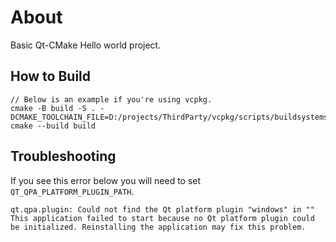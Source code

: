 # About

Basic Qt-CMake Hello world project.

## How to Build

```
// Below is an example if you're using vcpkg.
cmake -B build -S . -DCMAKE_TOOLCHAIN_FILE=D:/projects/ThirdParty/vcpkg/scripts/buildsystems/vcpkg.cmake
cmake --build build
```

## Troubleshooting

If you see this error  below you will need to set `QT_QPA_PLATFORM_PLUGIN_PATH`.
```
qt.qpa.plugin: Could not find the Qt platform plugin "windows" in ""
This application failed to start because no Qt platform plugin could be initialized. Reinstalling the application may fix this problem.
```